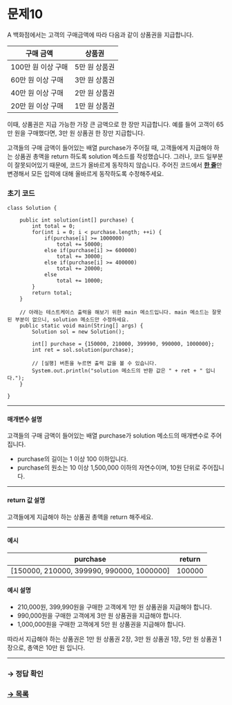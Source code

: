# 문제10

A 백화점에서는 고객의 구매금액에 따라 다음과 같이 상품권을 지급합니다.

| 구매 금액         | 상품권       |
|-------------------|--------------|
| 100만 원 이상 구매 | 5만 원 상품권 |
| 60만 원 이상 구매  | 3만 원 상품권 |
| 40만 원 이상 구매  | 2만 원 상품권 |
| 20만 원 이상 구매  | 1만 원 상품권 |

이때, 상품권은 지급 가능한 가장 큰 금액으로 한 장만 지급합니다. 예를 들어 고객이 65만 원을 구매했다면, 3만 원 상품권 한 장만 지급합니다.

고객들의 구매 금액이 들어있는 배열 purchase가 주어질 때, 고객들에게 지급해야 하는 상품권 총액을 return 하도록 solution 메소드를 작성했습니다. 그러나, 코드 일부분이 잘못되어있기 때문에, 코드가 올바르게 동작하지 않습니다. 주어진 코드에서 <u>**한 줄**</u>만 변경해서 모든 입력에 대해 올바르게 동작하도록 수정해주세요.

### 초기 코드

```
class Solution {

    public int solution(int[] purchase) {
        int total = 0;
        for(int i = 0; i < purchase.length; ++i) {
            if(purchase[i] >= 1000000)
                total += 50000;
            else if(purchase[i] >= 600000)
                total += 30000;
            else if(purchase[i] >= 400000)
                total += 20000;
            else
                total += 10000;
        }
        return total;
    }

    // 아래는 테스트케이스 출력을 해보기 위한 main 메소드입니다. main 메소드는 잘못된 부분이 없으니, solution 메소드만 수정하세요.
    public static void main(String[] args) {
        Solution sol = new Solution();
        
        int[] purchase = {150000, 210000, 399990, 990000, 1000000};
        int ret = sol.solution(purchase);

        // [실행] 버튼을 누르면 출력 값을 볼 수 있습니다.
        System.out.println("solution 메소드의 반환 값은 " + ret + " 입니다.");
    }
    
}
```

---

#### 매개변수 설명
고객들의 구매 금액이 들어있는 배열 purchase가 solution 메소드의 매개변수로 주어집니다.

* purchase의 길이는 1 이상 100 이하입니다.
* purchase의 원소는 10 이상 1,500,000 이하의 자연수이며, 10원 단위로 주어집니다.

---

#### return 값 설명
고객들에게 지급해야 하는 상품권 총액을 return 해주세요.

---

#### 예시

| purchase                                  | return |
|-------------------------------------------|--------|
| [150000, 210000, 399990, 990000, 1000000] | 100000 |

#### 예시 설명

* 210,000원, 399,990원을 구매한 고객에게 1만 원 상품권을 지급해야 합니다.
* 990,000원을 구매한 고객에게 3만 원 상품권을 지급해야 합니다.
* 1,000,000원을 구매한 고객에게 5만 원 상품권을 지급해야 합니다.

따라서 지급해야 하는 상품권은 1만 원 상품권 2장, 3만 원 상품권 1장, 5만 원 상품권 1장으로, 총액은 10만 원 입니다.

---

### → 정답 확인

### [→ 목록](https://github.com/tnehf18/cosPro/blob/main/java/ex_2nd/ex_2nd_02/ "cosPro 2급 Java 2차")
